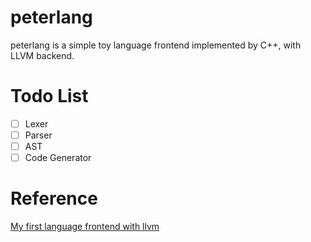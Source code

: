 # peterlang

peterlang is a simple toy language frontend implemented by C++, with LLVM backend.

# Todo List

- [ ] Lexer
- [ ] Parser
- [ ] AST
- [ ] Code Generator

# Reference

[My first language frontend with llvm](https://llvm.org/docs/tutorial/MyFirstLanguageFrontend/index.html)